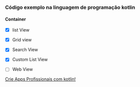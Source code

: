 ### Código exemplo na linguagem de programação kotlin
#### Container
- [x] list View
- [x] Grid view
- [x] Search View
- [x] Custom List View
- [ ] Web View


[Crie Apps Profissionais com kotlin!](https://go.hotmart.com/N48358877R)

